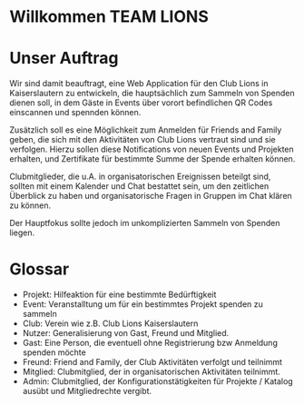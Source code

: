 # Willkommen TEAM LIONS


# Unser Auftrag

Wir sind damit beauftragt, eine Web Application für den Club Lions in Kaiserslautern zu entwickeln, die hauptsächlich zum Sammeln von Spenden dienen soll, in dem Gäste in Events über vorort befindlichen QR Codes einscannen und spennden können. 

Zusätzlich soll es eine Möglichkeit zum Anmelden für Friends and Family geben, die sich mit den Aktivitäten von Club Lions vertraut sind und sie verfolgen. Hierzu sollen diese Notifications von neuen Events und Projekten erhalten, und Zertifikate für bestimmte Summe der Spende erhalten können.

Clubmitglieder, die u.A. in organisatorischen Ereignissen beteilgt sind, sollten mit einem Kalender und Chat bestattet sein, um den zeitlichen Überblick zu haben und organisatorische Fragen in Gruppen im Chat klären zu können.

Der Hauptfokus sollte jedoch im unkomplizierten Sammeln von Spenden liegen.


# Glossar
- Projekt: Hilfeaktion für eine bestimmte Bedürftigkeit
- Event: Veranstalltung um für ein bestimmtes Projekt spenden zu sammeln
- Club: Verein wie z.B. Club Lions Kaiserslautern
- Nutzer: Generalisierung von Gast, Freund und Mitglied. 
- Gast: Eine Person, die eventuell ohne Registrierung bzw Anmeldung spenden möchte
- Freund: Friend and Family, der Club Aktivitäten verfolgt und teilnimmt
- Mitglied: Clubmitglied, der in organisatorischen Aktivitäten teilnimmt.
- Admin: Clubmitglied, der Konfigurationstätigkeiten für Projekte / Katalog ausübt und Mitgliedrechte
          vergibt. 
